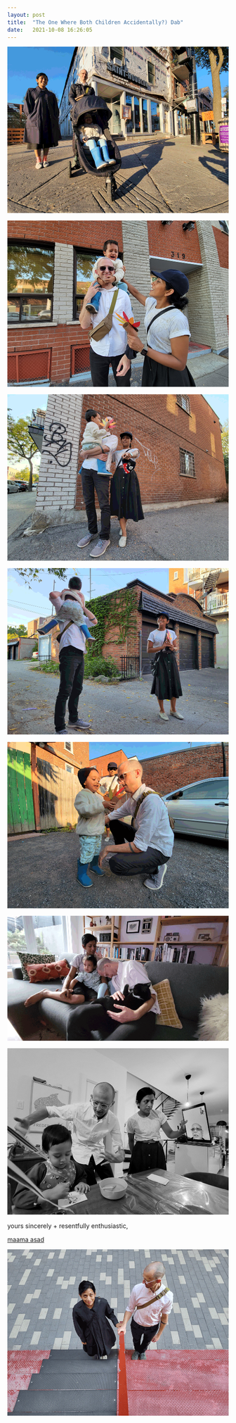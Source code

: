```yaml
---
layout: post
title:  "The One Where Both Children Accidentally?) Dab"
date:   2021-10-08 16:26:05
---
```


![](/assets/images/07-20211008_052637-the-one-which-is-another-one-dj-khaled.gif)

![](/assets/images/07-20211008_140531-the-one-that-is-the-real-picture.jpg)

![](/assets/images/07-20211008_140334-the-one-where-felix-learns-to-follow-the-point.gif)

![](/assets/images/07-20211008_140159(0)-the-one-where-it-is-all-hunky-dory.gif)
 
![](/assets/images/07-20211008_140058-the-one-before-the-meltdown.gif)

![](/assets/images/07-20211008_144934-the-one-where-both-children-accidentally-dab.gif)

![](/assets/images/07-20211008_153730-in-which-the-artist-needs-to-be-told-to-tell-grandparents-how-long-distance-love-extends.gif)

yours sincerely + resentfully enthusiastic, 

[maama asad](https://www.felixkhaledbarr.com/2021/10/04/the-one-where-maama-visits.html)


![](/assets/images/07-20211008_054828-the-one-with-the-two.gif)

